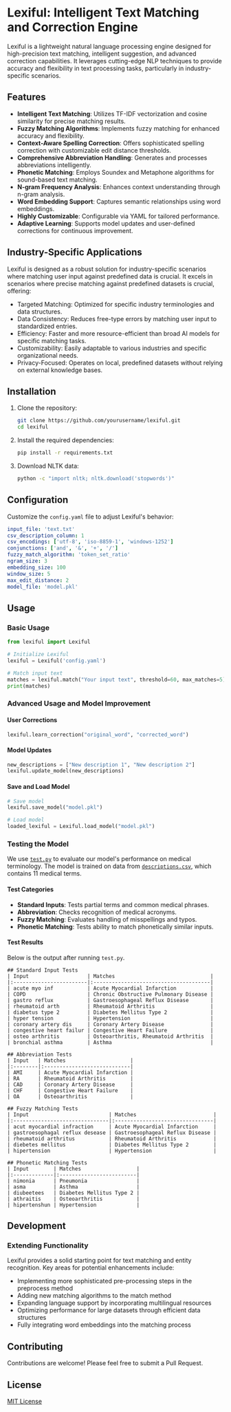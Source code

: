 # Lexiful: Intelligent Text Matching and Correction Engine

Lexiful is a lightweight natural language processing engine designed for high-precision text matching, intelligent suggestion, and advanced correction capabilities. It leverages cutting-edge NLP techniques to provide accuracy and flexibility in text processing tasks, particularly in industry-specific scenarios.

## Features

- **Intelligent Text Matching**: Utilizes TF-IDF vectorization and cosine similarity for precise matching results.
- **Fuzzy Matching Algorithms**: Implements fuzzy matching for enhanced accuracy and flexibility.
- **Context-Aware Spelling Correction**: Offers sophisticated spelling correction with customizable edit distance thresholds.
- **Comprehensive Abbreviation Handling**: Generates and processes abbreviations intelligently.
- **Phonetic Matching**: Employs Soundex and Metaphone algorithms for sound-based text matching.
- **N-gram Frequency Analysis**: Enhances context understanding through n-gram analysis.
- **Word Embedding Support**: Captures semantic relationships using word embeddings.
- **Highly Customizable**: Configurable via YAML for tailored performance.
- **Adaptive Learning**: Supports model updates and user-defined corrections for continuous improvement.

## Industry-Specific Applications

Lexiful is designed as a robust solution for industry-specific scenarios where matching user input against predefined data is crucial. It excels in scenarios where precise matching against predefined datasets is crucial, offering:

- Targeted Matching: Optimized for specific industry terminologies and data structures.
- Data Consistency: Reduces free-type errors by matching user input to standardized entries.
- Efficiency: Faster and more resource-efficient than broad AI models for specific matching tasks.
- Customizability: Easily adaptable to various industries and specific organizational needs.
- Privacy-Focused: Operates on local, predefined datasets without relying on external knowledge bases.


## Installation

1. Clone the repository:
    ```bash
    git clone https://github.com/yourusername/lexiful.git
    cd lexiful
    ```

2. Install the required dependencies:
    ```bash
    pip install -r requirements.txt
    ```

3. Download NLTK data:
    ```bash
    python -c "import nltk; nltk.download('stopwords')"
    ```

## Configuration

Customize the `config.yaml` file to adjust Lexiful's behavior:

```yaml
input_file: 'text.txt'
csv_description_column: 1
csv_encodings: ['utf-8', 'iso-8859-1', 'windows-1252']
conjunctions: ['and', '&', '+', '/']
fuzzy_match_algorithm: 'token_set_ratio'
ngram_size: 3
embedding_size: 100
window_size: 5
max_edit_distance: 2
model_file: 'model.pkl'
```

## Usage
### Basic Usage
```python
from lexiful import Lexiful

# Initialize Lexiful
lexiful = Lexiful('config.yaml')

# Match input text
matches = lexiful.match("Your input text", threshold=60, max_matches=5)
print(matches)
```

### Advanced Usage and Model Improvement
#### User Corrections
```python
lexiful.learn_correction("original_word", "corrected_word")
```

#### Model Updates
```python
new_descriptions = ["New description 1", "New description 2"]
lexiful.update_model(new_descriptions)
```

#### Save and Load Model
```python
# Save model
lexiful.save_model("model.pkl")

# Load model
loaded_lexiful = Lexiful.load_model("model.pkl")

```
### Testing the Model
We use [`test.py`](test.py) to evaluate our model's performance on medical terminology. The model is trained on data from [`descriptions.csv`](descriptions.csv), which contains 11 medical terms.

#### Test Categories
- **Standard Inputs**: Tests partial terms and common medical phrases.
- **Abbreviation**: Checks recognition of medical acronyms.
- **Fuzzy Matching**: Evaluates handling of misspellings and typos.
- **Phonetic Matching**: Tests ability to match phonetically similar inputs.

#### Test Results
Below is the output after running `test.py`.
```
## Standard Input Tests
| Input                   | Matches                               |
|:------------------------|:--------------------------------------|
| acute myo inf           | Acute Myocardial Infarction           |
| COPD                    | Chronic Obstructive Pulmonary Disease |
| gastro reflux           | Gastroesophageal Reflux Disease       |
| rheumatoid arth         | Rheumatoid Arthritis                  |
| diabetus type 2         | Diabetes Mellitus Type 2              |
| hyper tension           | Hypertension                          |
| coronary artery dis     | Coronary Artery Disease               |
| congestive heart failur | Congestive Heart Failure              |
| osteo arthritis         | Osteoarthritis, Rheumatoid Arthritis  |
| bronchial asthma        | Asthma                                |

## Abbreviation Tests
| Input   | Matches                     |
|:--------|:----------------------------|
| AMI     | Acute Myocardial Infarction |
| RA      | Rheumatoid Arthritis        |
| CAD     | Coronary Artery Disease     |
| CHF     | Congestive Heart Failure    |
| OA      | Osteoarthritis              |

## Fuzzy Matching Tests
| Input                          | Matches                         |
|:-------------------------------|:--------------------------------|
| acut myocardial infraction     | Acute Myocardial Infarction     |
| gastroesophagal reflux desease | Gastroesophageal Reflux Disease |
| rheumatoid arthritus           | Rheumatoid Arthritis            |
| diebetes mellitus              | Diabetes Mellitus Type 2        |
| hipertension                   | Hypertension                    |

## Phonetic Matching Tests
| Input        | Matches                  |
|:-------------|:-------------------------|
| nimonia      | Pneumonia                |
| asma         | Asthma                   |
| diubeetees   | Diabetes Mellitus Type 2 |
| athraitis    | Osteoarthritis           |
| hipertenshun | Hypertension             |
```
## Development
### Extending Functionality

Lexiful provides a solid starting point for text matching and entity recognition. Key areas for potential enhancements include:

- Implementing more sophisticated pre-processing steps in the preprocess method
- Adding new matching algorithms to the match method
- Expanding language support by incorporating multilingual resources
- Optimizing performance for large datasets through efficient data structures
- Fully integrating word embeddings into the matching process

## Contributing
Contributions are welcome! Please feel free to submit a Pull Request.

## License
[MIT License](LICENSE)